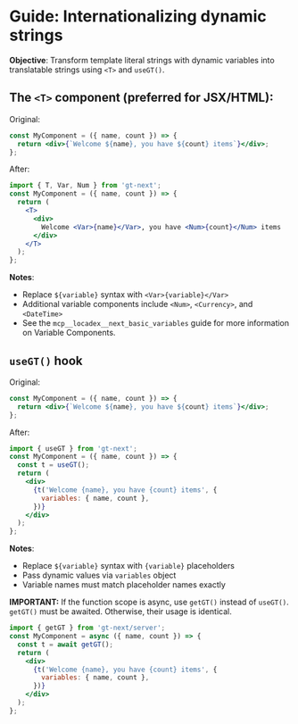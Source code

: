 # Guide: Internationalizing dynamic strings

**Objective**: Transform template literal strings with dynamic variables into translatable strings using `<T>` and `useGT()`.

## The `<T>` component (preferred for JSX/HTML):

Original:

```jsx
const MyComponent = ({ name, count }) => {
  return <div>{`Welcome ${name}, you have ${count} items`}</div>;
};
```

After:

```jsx
import { T, Var, Num } from 'gt-next';
const MyComponent = ({ name, count }) => {
  return (
    <T>
      <div>
        Welcome <Var>{name}</Var>, you have <Num>{count}</Num> items
      </div>
    </T>
  );
};
```

**Notes**:

- Replace `${variable}` syntax with `<Var>{variable}</Var>`
- Additional variable components include `<Num>`, `<Currency>`, and `<DateTime>`
- See the `mcp__locadex__next_basic_variables` guide for more information on Variable Components.

## `useGT()` hook

Original:

```jsx
const MyComponent = ({ name, count }) => {
  return <div>{`Welcome ${name}, you have ${count} items`}</div>;
};
```

After:

```jsx
import { useGT } from 'gt-next';
const MyComponent = ({ name, count }) => {
  const t = useGT();
  return (
    <div>
      {t('Welcome {name}, you have {count} items', {
        variables: { name, count },
      })}
    </div>
  );
};
```

**Notes**:

- Replace `${variable}` syntax with `{variable}` placeholders
- Pass dynamic values via `variables` object
- Variable names must match placeholder names exactly

**IMPORTANT:** If the function scope is async, use `getGT()` instead of `useGT()`. `getGT()` must be awaited. Otherwise, their usage is identical.

```jsx
import { getGT } from 'gt-next/server';
const MyComponent = async ({ name, count }) => {
  const t = await getGT();
  return (
    <div>
      {t('Welcome {name}, you have {count} items', {
        variables: { name, count },
      })}
    </div>
  );
};
```
